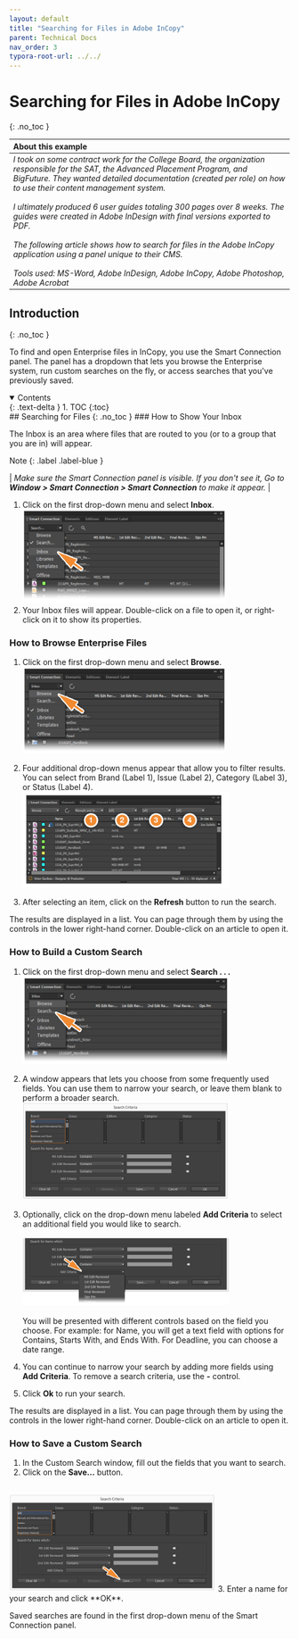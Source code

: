 ```yaml
---
layout: default
title: "Searching for Files in Adobe InCopy"
parent: Technical Docs
nav_order: 3
typora-root-url: ../../
---
```


# Searching for Files in Adobe InCopy
{: .no_toc }

| About this example                                           |
| :----------------------------------------------------------- |
| *I took on some contract work for the College Board, the organization responsible for the SAT, the Advanced Placement Program, and BigFuture. They wanted detailed documentation (created per role) on how to use their content management system.<br /><br />I ultimately produced 6 user guides totaling 300 pages over 8 weeks. The guides were created in Adobe InDesign with final versions exported to PDF.<br /><br />The following article shows how to search for files in the Adobe InCopy application using a panel unique to their CMS.<br /><br />Tools used: MS-Word, Adobe InDesign, Adobe InCopy, Adobe Photoshop, Adobe Acrobat* |

## Introduction
{: .no_toc }

To find and open Enterprise files in InCopy, you use the Smart Connection panel. The panel has a dropdown that lets you browse the Enterprise system, run custom searches on the fly, or access searches that you've previously saved.

<details open markdown="block">
  <summary>
    Contents
  </summary>
  {: .text-delta }
1. TOC
{:toc}
</details>
## Searching for Files
{: .no_toc }
### How to Show Your Inbox

The Inbox is an area where files that are routed to you (or to a group that you are in) will appear.

Note
{: .label .label-blue }

| *Make sure the Smart Connection panel is visible. If  you don't see it, Go to **Window > Smart Connection > Smart Connection** to make it appear.* |

1. Click on the first drop-down menu and select **Inbox**.
   <img src="/files/images/image-20211027102400319.png" alt="image-20211027102400319" style="zoom:50%;" />
3. Your Inbox files will appear. Double-click on a file to open it, or right-click on it to show its properties.

### How to Browse Enterprise Files

1. Click on the first drop-down menu and select **Browse**.
   <img src="/files/images/image-20211027102437409.png" alt="image-20211027102437409" style="zoom:50%;" />

2. Four additional drop-down menus appear that allow you to filter results. You can select from Brand (Label 1), Issue (Label 2), Category (Label 3), or Status (Label 4).
   <img src="/files/images/image-20211027102513182.png" alt="image-20211027102513182" style="zoom:50%;" />

3. After selecting an item, click on the **Refresh** button to run the search.

The results are displayed in a list. You can page through them by using the controls in the lower right-hand corner. Double-click on an article to open it.

### How to Build a Custom Search

1. Click on the first drop-down menu and select **Search . . .**
   <img src="/files/images/image-20211027102620787.png" alt="image-20211027102620787" style="zoom:50%;" />

2. A window appears that lets you choose from some frequently used fields. You can use them to narrow your search, or leave them blank to perform a broader search.
   <img src="/files/images/image-20211027102725395.png" alt="image-20211027102725395" style="zoom:50%;" />

3. Optionally, click on the drop-down menu labeled **Add Criteria** to select an additional field you would like to search.<br /><br />
<img src="/files/images/image-20211027102753150.png" alt="image-20211027102753150" style="zoom:50%;" /><br /> <br />
You will be presented with different controls based on the field you choose. For example: for Name, you will get a text field with options for Contains, Starts With, and Ends With. For Deadline, you can choose a date range.

4. You can continue to narrow your search by adding more fields using **Add Criteria**. To remove a search criteria, use the **-** control.

5. Click **Ok** to run your search.

The results are displayed in a list. You can page through them by using the controls in the lower right-hand corner. Double-click on an article to open it.

### How to Save a Custom Search

1. In the Custom Search window, fill out the fields that you want to search.
2. Click on the **Save...** button.<br /><br />
<img src="/files/images/image-20211027102853475.png" alt="image-20211027102853475" style="zoom:50%;" />
3. Enter a name for your search and click **OK**.

Saved searches are found in the first drop-down menu of the Smart Connection panel.
